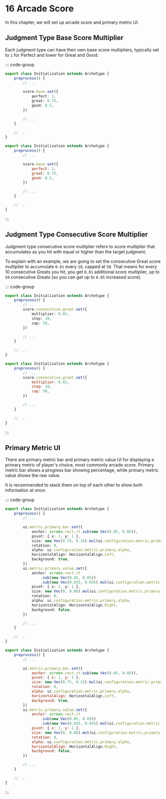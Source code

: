 # 16 Arcade Score

In this chapter, we will set up arcade score and primary metric UI.

## Judgment Type Base Score Multiplier

Each judgment type can have their own base score multipliers, typically set to `1` for Perfect and lower for Great and Good:

::: code-group

```TypeScript
export class Initialization extends Archetype {
    preprocess() {
        // ...

        score.base.set({
            perfect: 1,
            great: 0.75,
            good: 0.5,
        })

        // ...
    }

    // ...
}
```

```JavaScript
export class Initialization extends Archetype {
    preprocess() {
        // ...

        score.base.set({
            perfect: 1,
            great: 0.75,
            good: 0.5,
        })

        // ...
    }

    // ...
}
```

:::

## Judgment Type Consecutive Score Multiplier

Judgment type consecutive score multiplier refers to score multiplier that accumulates as you hit with equal or higher than the target judgment.

To explain with an example, we are going to set the consecutive Great score multiplier to accumulate `0.01` every `10`, capped at `50`. That means for every 10 consecutive Greats you hit, you get `0.01` additional score multiplier, up to `50` consecutive Greats (so you can get up to `0.05` increased score).

::: code-group

```TypeScript
export class Initialization extends Archetype {
    preprocess() {
        // ...
        score.consecutive.great.set({
            multiplier: 0.01,
            step: 10,
            cap: 50,
        })

        // ...
    }

    // ...
}
```

```JavaScript
export class Initialization extends Archetype {
    preprocess() {
        // ...
        score.consecutive.great.set({
            multiplier: 0.01,
            step: 10,
            cap: 50,
        })

        // ...
    }

    // ...
}
```

:::

## Primary Metric UI

There are primary metric bar and primary metric value UI for displaying a primary metric of player's choice, most commonly arcade score. Primary metric bar shows a progress bar showing percentage, while primary metric value shows the raw value.

It is recommended to stack them on top of each other to show both information at once:

::: code-group

```TypeScript
export class Initialization extends Archetype {
    preprocess() {
        // ...

        ui.metric.primary.bar.set({
            anchor: screen.rect.rt.sub(new Vec(0.05, 0.05)),
            pivot: { x: 1, y: 1 },
            size: new Vec(0.75, 0.15).mul(ui.configuration.metric.primary.scale),
            rotation: 0,
            alpha: ui.configuration.metric.primary.alpha,
            horizontalAlign: HorizontalAlign.Left,
            background: true,
        })
        ui.metric.primary.value.set({
            anchor: screen.rect.rt
                .sub(new Vec(0.05, 0.05))
                .sub(new Vec(0.035, 0.035).mul(ui.configuration.metric.primary.scale)),
            pivot: { x: 1, y: 1 },
            size: new Vec(0, 0.08).mul(ui.configuration.metric.primary.scale),
            rotation: 0,
            alpha: ui.configuration.metric.primary.alpha,
            horizontalAlign: HorizontalAlign.Right,
            background: false,
        })

        // ...
    }

    // ...
}
```

```JavaScript
export class Initialization extends Archetype {
    preprocess() {
        // ...

        ui.metric.primary.bar.set({
            anchor: screen.rect.rt.sub(new Vec(0.05, 0.05)),
            pivot: { x: 1, y: 1 },
            size: new Vec(0.75, 0.15).mul(ui.configuration.metric.primary.scale),
            rotation: 0,
            alpha: ui.configuration.metric.primary.alpha,
            horizontalAlign: HorizontalAlign.Left,
            background: true,
        })
        ui.metric.primary.value.set({
            anchor: screen.rect.rt
                .sub(new Vec(0.05, 0.05))
                .sub(new Vec(0.035, 0.035).mul(ui.configuration.metric.primary.scale)),
            pivot: { x: 1, y: 1 },
            size: new Vec(0, 0.08).mul(ui.configuration.metric.primary.scale),
            rotation: 0,
            alpha: ui.configuration.metric.primary.alpha,
            horizontalAlign: HorizontalAlign.Right,
            background: false,
        })

        // ...
    }

    // ...
}
```

:::

